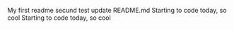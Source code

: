 My first readme
secund test 
update README.md
Starting to code today, so cool
Starting to code today, so cool
